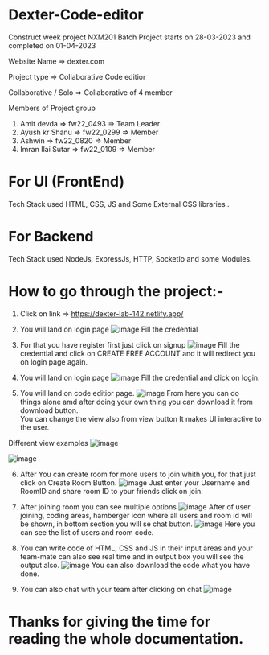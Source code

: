 # Dexter-Code-editor
Construct week project 
NXM201 Batch Project starts on 28-03-2023 and completed on 01-04-2023 <br>

Website Name => dexter.com <br>

Project type => Collaborative Code editior <br>

Collaborative / Solo => Collaborative of 4 member

Members of Project group
1. Amit devda              => fw22_0493  => Team Leader <br>
2. Ayush kr Shanu          => fw22_0299  =>  Member <br>
3. Ashwin                  => fw22_0820  =>  Member <br>
4. Imran Ilai Sutar        => fw22_0109  =>  Member <br>


# For UI (FrontEnd)
Tech Stack used HTML, CSS, JS and Some External CSS libraries .

# For Backend 
Tech Stack used NodeJs, ExpressJs, HTTP, SocketIo and some Modules.

# How to go through the project:-

1. Click on link => https://dexter-lab-142.netlify.app/

2. You will land on login page
![image](https://user-images.githubusercontent.com/112754570/231199749-47054ec9-69d5-4ee5-9b9f-e20a0884a72d.png)
 Fill the credential <br>
 
3. For that you have register first just click on signup
![image](https://user-images.githubusercontent.com/112754570/231200795-61594ae7-273e-43e8-994e-3a6eb870b8fa.png)
Fill the credential and click on  CREATE FREE ACCOUNT  and it will redirect you on login page again.<br>

4. You will land on login page 
![image](https://user-images.githubusercontent.com/112754570/231199749-47054ec9-69d5-4ee5-9b9f-e20a0884a72d.png)
 Fill the credential and click on login.<br>
 
5. You will land on code editior page.
![image](https://user-images.githubusercontent.com/112754570/231202535-779d4481-486a-4d9f-a2ad-8535d9cb420b.png)
From here you can do things alone amd after doing your own thing you can download it from download button.<br>
You can change the view also from view button It makes UI interactive to the user.<br>

Different view examples
![image](https://user-images.githubusercontent.com/112754570/231203333-68b4a7a9-29d9-483a-a280-b3c98c5c265c.png)

![image](https://user-images.githubusercontent.com/112754570/231203482-7625faa7-fcba-4fd5-9b5b-339c751770a5.png)

6. After You can create room for more users to join whith you, for that just click on Create Room Button.
![image](https://user-images.githubusercontent.com/112754570/231204257-dbb4d71c-50b8-4581-9c46-4017d4f10c16.png)
Just enter your Username and RoomID and share room ID to your friends click on join.

7. After joining room you can see multiple options
![image](https://user-images.githubusercontent.com/112754570/231204834-097f6bfe-5875-4ca9-9274-ab5b18a2db0b.png)
After of user joining, coding areas, hamberger icon where all users and room id will be shown, in bottom section you will se chat button.
![image](https://user-images.githubusercontent.com/112754570/231207367-15185fef-07ff-47f7-9105-7d8822bb665a.png)
Here you can see the list of users and room code.


8. You can write code of HTML, CSS and JS in their input areas and your team-mate can also see real time and in output box you will see the output also.
![image](https://user-images.githubusercontent.com/112754570/231212983-ec42c5e1-d5a4-4835-964b-a41a75a0880a.png)
You can also download the code what you have done.

10. You can also chat with your team after clicking on chat
![image](https://user-images.githubusercontent.com/112754570/231213637-db9a3510-2c1a-4092-9979-a721cba83f57.png)


# Thanks for giving the time for reading the whole documentation.
